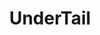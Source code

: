 ---
title: UnderTail
crosslinks:
- livven
- announcements
- Undertale
- Pixiv
- titlegore
- StruggleFucking
- asmr
---